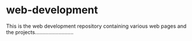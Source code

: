 # web-development
This is the web development repository containing various web pages and the projects..........................

